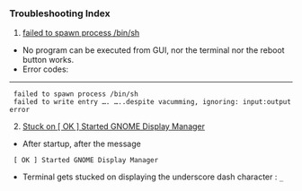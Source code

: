 ### Troubleshooting Index

1. [ failed to spawn process /bin/sh](failed_spawn_process_bin_sh.md)
- No program can be executed from GUI, nor the terminal nor the reboot button works.
- Error codes:
--------------
```
 failed to spawn process /bin/sh
 failed to write entry …. …..despite vacumming, ignoring: input:output error
```
2. [Stuck on [ OK ] Started GNOME Display Manager](Stuck_on_OK_Started_GNOME_Display_Manager.md)
- After startup, after the message 
```
 [ OK ] Started GNOME Display Manager
```
- Terminal gets stucked on displaying the underscore dash character : ```_```
